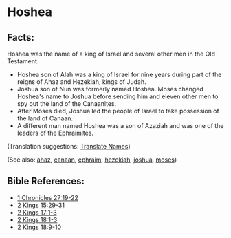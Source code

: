 # Hoshea #

## Facts: ##

Hoshea was the name of a king of Israel and several other men in the Old Testament.

* Hoshea son of Alah was a king of Israel for nine years during part of the reigns of Ahaz and Hezekiah, kings of Judah.
* Joshua son of Nun was formerly named Hoshea. Moses changed Hoshea's name to Joshua before sending him and eleven other men to spy out the land of the Canaanites.
* After Moses died, Joshua led the people of Israel to take possession of the land of Canaan.
* A different man named Hoshea was a son of Azaziah and was one of the leaders of the Ephraimites.

(Translation suggestions: [Translate Names](https://git.door43.org/Door43/en-ta-translate-vol1/src/master/content/translate_names.md))

(See also: [ahaz](../other/ahaz.md), [canaan](../other/canaan.md), [ephraim](../other/ephraim.md), [hezekiah](../other/hezekiah.md), [joshua](../other/joshua.md), [moses](../other/moses.md))

## Bible References: ##

* [1 Chronicles 27:19-22](https://door43.org/en/bible/notes/1ch/27/19)
* [2 Kings 15:29-31](https://door43.org/en/bible/notes/2ki/15/29)
* [2 Kings 17:1-3](https://door43.org/en/bible/notes/2ki/17/01)
* [2 Kings 18:1-3](https://door43.org/en/bible/notes/2ki/18/01)
* [2 Kings 18:9-10](https://door43.org/en/bible/notes/2ki/18/09)

